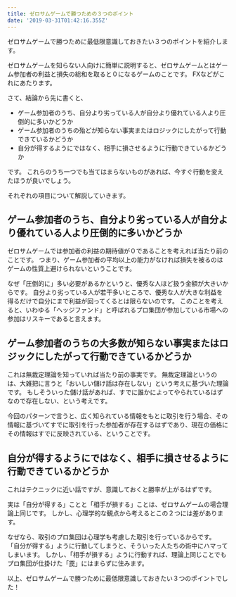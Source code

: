 ```yaml
---
title: ゼロサムゲームで勝つための３つのポイント
date: '2019-03-31T01:42:16.355Z'
---
```


ゼロサムゲームで勝つために最低限意識しておきたい３つのポイントを紹介します。

ゼロサムゲームを知らない人向けに簡単に説明すると、ゼロサムゲームとはゲーム参加者の利益と損失の総和を取ると０になるゲームのことです。
FXなどがこれにあたります。

さて、結論から先に書くと、

* ゲーム参加者のうち、自分より劣っている人が自分より優れている人より圧倒的に多いかどうか
* ゲーム参加者のうちの殆どが知らない事実またはロジックにしたがって行動できているかどうか
* 自分が得するようにではなく、相手に損させるように行動できているかどうか

です。
これらのうち一つでも当てはまらないものがあれば、今すぐ行動を変えたほうが良いでしょう。

それぞれの項目について解説していきます。

## ゲーム参加者のうち、自分より劣っている人が自分より優れている人より圧倒的に多いかどうか

ゼロサムゲームでは参加者の利益の期待値が０であることを考えれば当たり前のことです。
つまり、ゲーム参加者の平均以上の能力がなければ損失を被るのはゲームの性質上避けられないということです。

なぜ「圧倒的に」多い必要があるかというと、優秀な人ほど扱う金額が大きいからです。
自分より劣っている人が若干多いところで、優秀な人が大きな利益を得るだけで自分にまで利益が回ってくるとは限らないのです。
このことを考えると、いわゆる「ヘッジファンド」と呼ばれるプロ集団が参加している市場への参加はリスキーであると言えます。

## ゲーム参加者のうちの大多数が知らない事実またはロジックにしたがって行動できているかどうか

これは無裁定理論を知っていれば当たり前の事実です。
無裁定理論というのは、大雑把に言うと「おいしい儲け話は存在しない」という考えに基づいた理論です。
もしそういった儲け話があれば、すでに誰かによってやられているはずなので存在しない、という考えです。

今回のパターンで言うと、広く知られている情報をもとに取引を行う場合、その情報に基づいてすでに取引を行った参加者が存在するはずであり、現在の価格にその情報はすでに反映されている、ということです。

## 自分が得するようにではなく、相手に損させるように行動できているかどうか

これはテクニックに近い話ですが、意識しておくと勝率が上がるはずです。

実は「自分が得する」ことと「相手が損する」ことは、ゼロサムゲームの場合理論上同じです。
しかし、心理学的な観点から考えるとこの２つには差があります。

なぜなら、取引のプロ集団は心理学も考慮した取引を行っているからです。
「自分が得する」ように行動してしまうと、そういった人たちの術中にハマってしまいます。
しかし、「相手が損する」ように行動すれば、理論上同じことでもプロ集団が仕掛けた「罠」にはまらずに住みます。


以上、ゼロサムゲームで勝つために最低限意識しておきたい３つのポイントでした！

